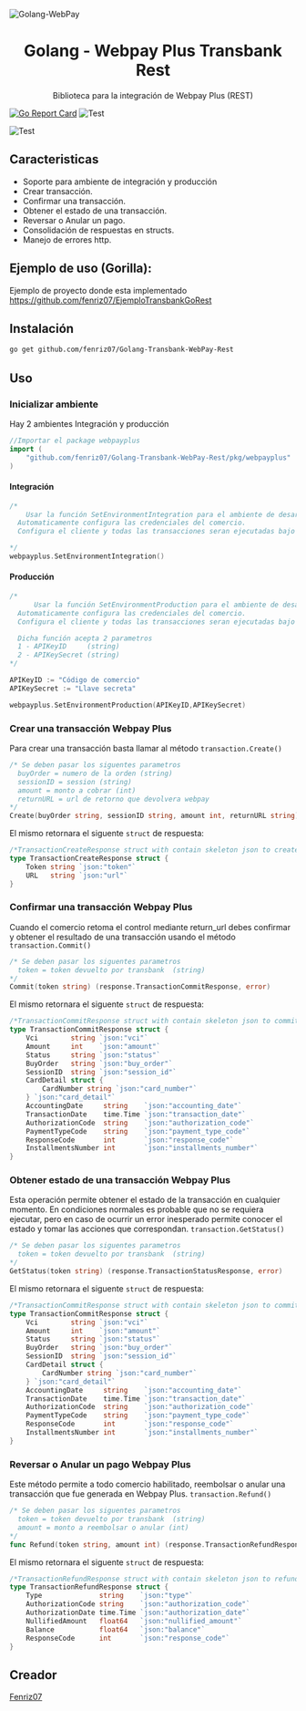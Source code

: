 ![Golang-WebPay](https://user-images.githubusercontent.com/9199380/102151890-a451d980-3e52-11eb-9626-3a679cce4850.png)

<p align="center">
<h1 align="center">Golang - Webpay Plus Transbank Rest</h1>
<p align="center">Biblioteca para la integración de Webpay Plus (REST) </p>

</p>

<p align="center">

[![Go Report Card](https://goreportcard.com/badge/github.com/fenriz07/Golang-Transbank-WebPay-Rest)](https://goreportcard.com/report/github.com/fenriz07/Golang-Transbank-WebPay-Rest)
![Test](https://github.com/fenriz07/Golang-Transbank-WebPay-Rest/workflows/Test/badge.svg)

![Test](https://github.com/fenriz07/Golang-Transbank-WebPay-Rest/workflows/Test/badge.svg)

</p>

## Caracteristicas

- Soporte para ambiente de integración y producción
- Crear transacción.
- Confirmar una transacción.
- Obtener el estado de una transacción.
- Reversar o Anular un pago.
- Consolidación de respuestas en structs.
- Manejo de errores http.

## Ejemplo de uso (Gorilla):

Ejemplo de proyecto donde esta implementado
https://github.com/fenriz07/EjemploTransbankGoRest

## Instalación

```bash
go get github.com/fenriz07/Golang-Transbank-WebPay-Rest
```

## Uso

### Inicializar ambiente

Hay 2 ambientes Integración y producción

```go
//Importar el package webpayplus
import (
	"github.com/fenriz07/Golang-Transbank-WebPay-Rest/pkg/webpayplus"
)
```

#### Integración

```go
/*
    Usar la función SetEnvironmentIntegration para el ambiente de desarrollo.
  Automaticamente configura las credenciales del comercio.
  Configura el cliente y todas las transacciones seran ejecutadas bajo este ambiente automaticamente

*/
webpayplus.SetEnvironmentIntegration()
```

#### Producción

```go
/*
      Usar la función SetEnvironmentProduction para el ambiente de desarrollo.
  Automaticamente configura las credenciales del comercio.
  Configura el cliente y todas las transacciones seran ejecutadas bajo este ambiente automaticamente

  Dicha función acepta 2 parametros
  1 - APIKeyID     (string)
  2 - APIKeySecret (string)
*/

APIKeyID := "Código de comercio"
APIKeySecret := "Llave secreta"

webpayplus.SetEnvironmentProduction(APIKeyID,APIKeySecret)
```

### Crear una transacción Webpay Plus

Para crear una transacción basta llamar al método `transaction.Create()`

```go
/* Se deben pasar los siguentes parametros
  buyOrder = numero de la orden (string)
  sessionID = session (string)
  amount = monto a cobrar (int)
  returnURL = url de retorno que devolvera webpay
*/
Create(buyOrder string, sessionID string, amount int, returnURL string)
```

El mismo retornara el siguente `struct` de respuesta:

```go
/*TransactionCreateResponse struct with contain skeleton json to createResponse*/
type TransactionCreateResponse struct {
	Token string `json:"token"`
	URL   string `json:"url"`
}
```

### Confirmar una transacción Webpay Plus

Cuando el comercio retoma el control mediante return_url debes confirmar y obtener el resultado de una transacción usando el método `transaction.Commit()`

```go
/* Se deben pasar los siguentes parametros
  token = token devuelto por transbank  (string)
*/
Commit(token string) (response.TransactionCommitResponse, error)
```

El mismo retornara el siguente `struct` de respuesta:

```go
/*TransactionCommitResponse struct with contain skeleton json to commitResponse*/
type TransactionCommitResponse struct {
	Vci        string `json:"vci"`
	Amount     int    `json:"amount"`
	Status     string `json:"status"`
	BuyOrder   string `json:"buy_order"`
	SessionID  string `json:"session_id"`
	CardDetail struct {
		CardNumber string `json:"card_number"`
	} `json:"card_detail"`
	AccountingDate     string    `json:"accounting_date"`
	TransactionDate    time.Time `json:"transaction_date"`
	AuthorizationCode  string    `json:"authorization_code"`
	PaymentTypeCode    string    `json:"payment_type_code"`
	ResponseCode       int       `json:"response_code"`
	InstallmentsNumber int       `json:"installments_number"`
}

```

### Obtener estado de una transacción Webpay Plus

Esta operación permite obtener el estado de la transacción en cualquier momento. En condiciones normales es probable que no se requiera ejecutar, pero en caso de ocurrir un error inesperado permite conocer el estado y tomar las acciones que correspondan. `transaction.GetStatus()`

```go
/* Se deben pasar los siguentes parametros
  token = token devuelto por transbank  (string)
*/
GetStatus(token string) (response.TransactionStatusResponse, error)
```

El mismo retornara el siguente `struct` de respuesta:

```go
/*TransactionCommitResponse struct with contain skeleton json to commitResponse*/
type TransactionCommitResponse struct {
	Vci        string `json:"vci"`
	Amount     int    `json:"amount"`
	Status     string `json:"status"`
	BuyOrder   string `json:"buy_order"`
	SessionID  string `json:"session_id"`
	CardDetail struct {
		CardNumber string `json:"card_number"`
	} `json:"card_detail"`
	AccountingDate     string    `json:"accounting_date"`
	TransactionDate    time.Time `json:"transaction_date"`
	AuthorizationCode  string    `json:"authorization_code"`
	PaymentTypeCode    string    `json:"payment_type_code"`
	ResponseCode       int       `json:"response_code"`
	InstallmentsNumber int       `json:"installments_number"`
}

```

### Reversar o Anular un pago Webpay Plus

Este método permite a todo comercio habilitado, reembolsar o anular una transacción que fue generada en Webpay Plus. `transaction.Refund()`

```go
/* Se deben pasar los siguentes parametros
  token = token devuelto por transbank  (string)
  amount = monto a reembolsar o anular (int)
*/
func Refund(token string, amount int) (response.TransactionRefundResponse, error)
```

El mismo retornara el siguente `struct` de respuesta:

```go
/*TransactionRefundResponse struct with contain skeleton json to refundResponse*/
type TransactionRefundResponse struct {
	Type              string    `json:"type"`
	AuthorizationCode string    `json:"authorization_code"`
	AuthorizationDate time.Time `json:"authorization_date"`
	NullifiedAmount   float64   `json:"nullified_amount"`
	Balance           float64   `json:"balance"`
	ResponseCode      int       `json:"response_code"`
}

```

## Creador

[Fenriz07](https://github.com/fenriz07)
